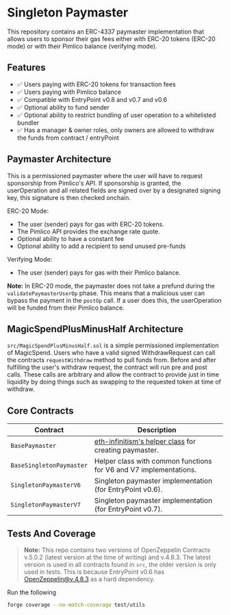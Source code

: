 # Singleton Paymaster

This repository contains an ERC-4337 paymaster implementation that allows users
to sponsor their gas fees either with ERC-20 tokens (ERC-20 mode) or with their
Pimlico balance (verifying mode).

## Features

- ✅ Users paying with ERC-20 tokens for transaction fees
- ✅ Users paying with Pimlico balance
- ✅ Compatible with EntryPoint v0.8 and v0.7 and v0.6
- ✅ Optional ability to fund sender
- ✅ Optional ability to restrict bundling of user operation to a whitelisted
  bundler
- ✅ Has a manager & owner roles, only owners are allowed to withdraw the funds
  from contract / entryPoint

## Paymaster Architecture

This is a permissioned paymaster where the user will have to request sponsorship
from Pimlico's API. If sponsorship is granted, the userOperation and all related
fields are signed over by a designated signing key, this signature is then
checked onchain.

ERC-20 Mode:

- The user (sender) pays for gas with ERC-20 tokens.
- The Pimlico API provides the exchange rate quote.
- Optional ability to have a constant fee
- Optional ability to add a recipient to send unused pre-funds

Verifying Mode:

- The user (sender) pays for gas with their Pimlico balance.

**Note:** In ERC-20 mode, the paymaster does not take a prefund during the
`validatePaymasterUserOp` phase. This means that a malicious user can bypass the
payment in the `postOp` call. If a user does this, the userOperation will be
funded from their Pimlico balance.

## MagicSpendPlusMinusHalf Architecture

`src/MagicSpendPlusMinusHalf.sol` is a simple permissioned implementation of
MagicSpend. Users who have a valid signed WithdrawRequest can call the contracts
`requestWithdraw` method to pull funds from. Before and after fulfilling the
user's withdraw request, the contract will run pre and post calls. These calls
are arbitrary and allow the contract to provide just in time liquidity by doing
things such as swapping to the requested token at time of withdraw.

## Core Contracts

| Contract                 | Description                                                                                                                                                  |
| ------------------------ | ------------------------------------------------------------------------------------------------------------------------------------------------------------ |
| `BasePaymaster`          | [eth-infinitism's helper class](https://github.com/eth-infinitism/account-abstraction/blob/develop/contracts/core/BasePaymaster.sol) for creating paymaster. |
| `BaseSingletonPaymaster` | Helper class with common functions for V6 and V7 implementations.                                                                                            |
| `SingletonPaymasterV6`   | Singleton paymaster implementation (for EntryPoint v0.6).                                                                                                    |
| `SingletonPaymasterV7`   | Singleton paymaster implementation (for EntryPoint v0.7).                                                                                                    |

## Tests And Coverage

> **Note:** This repo contains two versions of OpenZeppelin Contracts v.5.0.2
> (latest version at the time of writing) and v.4.8.3. The latest version is
> used in all contracts found in `src`, the older version is only used in tests.
> This is because EntryPoint v0.6 has OpenZeppelin@v.4.8.3 as a hard dependency.

Run the following

```bash
forge coverage --no-match-coverage test/utils
```
